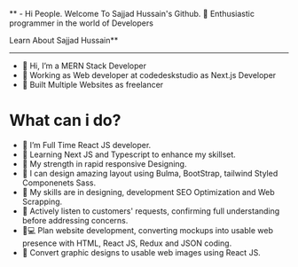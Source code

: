   ** - Hi People. Welcome To Sajjad Hussain's Github. 👋
Enthusiastic programmer in the world of Developers

Learn About Sajjad Hussain**

---


- 👋  Hi, I’m a MERN Stack Developer
- 🌱  Working as Web developer at codedeskstudio as Next.js Developer
- 🚀  Built Multiple Websites as freelancer

# What can i do?
- 🌱 I’m Full Time React JS developer.
- 🌱 Learning Next JS and Typescript to enhance my skillset.
- 💪 My strength in rapid responsive Designing.
- 🎨 I can design amazing layout using Bulma, BootStrap, tailwind Styled Componenets Sass.
- 👯 My skills are in designing, development SEO Optimization and Web Scrapping.
- 📝 Actively listen to customers' requests, confirming full understanding before addressing concerns.
- 🧑💻 Plan website development, converting mockups into usable web presence with HTML, React JS, Redux and JSON coding.
- 🔨 Convert graphic designs to usable web images using React JS.

<!---
Sajjadhussain197/Sajjadhussain197 is a ✨ special ✨ repository because its `README.md` (this file) appears on your GitHub profile.
You can click the Preview link to take a look at your changes.
--->
